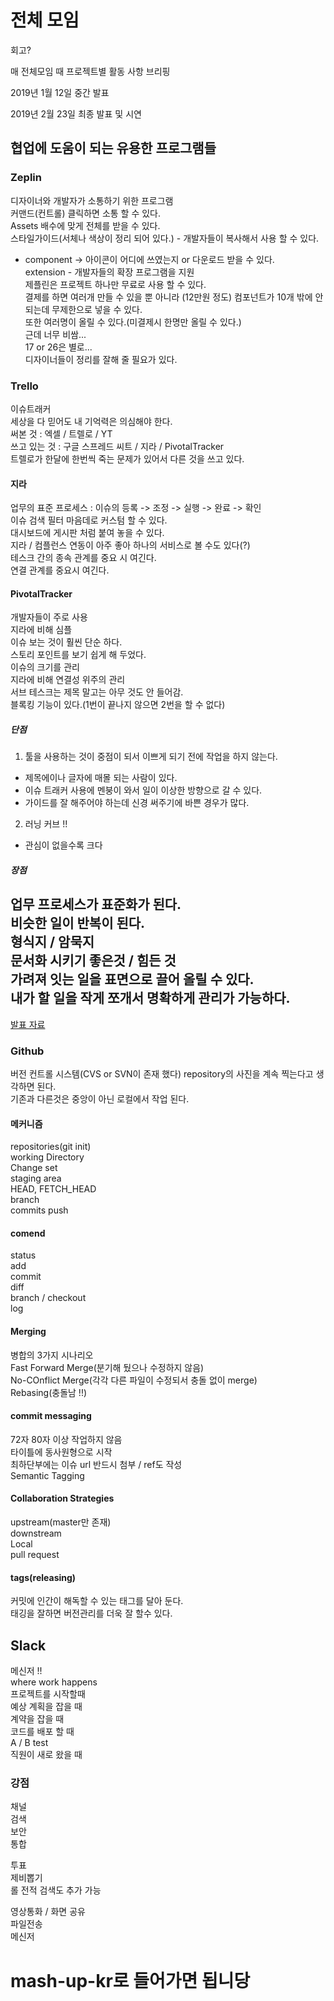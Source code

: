 
# 전체 모임

회고?  

매 전체모임 때 프로젝트별 활동 사항 브리핑   

2019년 1월 12일 중간 발표  

2019년 2월 23일 최종 발표 및 시연  

## 협업에 도움이 되는 유용한 프로그램들

### Zeplin  

디자이너와 개발자가 소통하기 위한 프로그램  
커맨드(컨트롤) 클릭하면 소통 할 수 있다.  
Assets 배수에 맞게 전체를 받을 수 있다.  
스타일가이드(서체나 색상이 정리 되어 있다.) - 개발자들이 복사해서 사용 할 수 있다.  
- component -> 아이콘이 어디에 쓰였는지 or 다운로드 받을 수 있다.  
extension - 개발자들의 확장 프로그램을 지원  
제플린은 프로젝트 하나만 무료로 사용 할 수 있다.  
결제를 하면 여러개 만들 수 있을 뿐 아니라 (12만원 정도) 컴포넌트가 10개 밖에 안 되는데 무제한으로 넣을 수 있다.  
또한 여러명이 올릴 수 있다.(미결제시 한명만 올릴 수 있다.)  
근데 너무 비쌈...  
17 or 26은 별로...  
디자이너들이 정리를 잘해 줄 필요가 있다.  

### Trello

이슈트래커  
세상을 다 믿어도 내 기억력은 의심해야 한다.  
써본 것 : 엑셀 / 트렐로 / YT  
쓰고 있는 것 : 구글 스프레드 씨트 / 지라 / PivotalTracker  
트렐로가 한달에 한번씩 죽는 문제가 있어서 다른 것을 쓰고 있다.   

#### 지라
업무의 표준 프로세스 : 이슈의 등록 -> 조정 -> 실행 -> 완료 -> 확인  
이슈 검색 필터 마음데로 커스텀 할 수 있다.  
대시보드에 게시판 처럼 붙여 놓을 수 있다.  
지라 / 컴플런스 연동이 아주 좋아 하나의 서비스로 볼 수도 있다(?)  
테스크 간의 종속 관계를 중요 시 여긴다.  
연결 관계를 중요시 여긴다.  

#### PivotalTracker
개발자들이 주로 사용  
지라에 비해 심플  
이슈 보는 것이 훨씬 단순 하다.  
스토리 포인트를 보기 쉽게 해 두었다.  
이슈의 크기를 관리  
지라에 비해 연결성 위주의 관리   
서브 테스크는 제목 말고는 아무 것도 안 들어감.  
블록킹 기능이 있다.(1번이 끝나지 않으면 2번을 할 수 없다)  

##### 단점
1. 툴을 사용하는 것이 중점이 되서 이쁘게 되기 전에 작업을 하지 않는다.  
- 제목에이나 글자에 매몰 되는 사람이 있다.  
- 이슈 트래커 사용에 멘붕이 와서 일이 이상한 방향으로 갈 수 있다.  
- 가이드를 잘 해주어야 하는데 신경 써주기에 바쁜 경우가 많다.  

2. 러닝 커브 !!  
- 관심이 없을수록 크다

##### 장점
업무 프로세스가 표준화가 된다.  
비슷한 일이 반복이 된다.  
형식지 / 암묵지  
문서화 시키기 좋은것 / 힘든 것  
가려져 잇는 일을 표면으로 끌어 올릴 수 있다.  
내가 할 일을 작게 쪼개서 명확하게 관리가 가능하다.  
---
[발표 자료](https://docs.google.com/presentation/d/1oQNsbXdf24Gmw4nvkTdq5uQPSKOopfgIE0Ufqk8ilCM/edit#slide=id.p)

### Github
버전 컨트롤 시스템(CVS or SVN이 존재 했다)
repository의 사진을 계속 찍는다고 생각하면 된다.  
기존과 다른것은 중앙이 아닌 로컬에서 작업 된다.  

#### 메커니즘
repositories(git init)  
working Directory  
Change set  
staging area  
HEAD, FETCH_HEAD  
branch  
commits
push

#### comend
status  
add  
commit  
diff  
branch / checkout  
log  

#### Merging
병합의 3가지 시나리오  
Fast Forward Merge(분기해 뒀으나 수정하지 않음)  
No-COnflict Merge(각각 다른 파일이 수정되서 충돌 없이 merge)  
Rebasing(충돌남 !!)  

#### commit messaging
72자 80자 이상 작업하지 않음  
타이틀에 동사원형으로 시작  
최하단부에는 이슈 url 반드시 첨부 / ref도 작성  
Semantic Tagging  

#### Collaboration Strategies
upstream(master만 존재)  
downstream  
Local  
pull request  

#### tags(releasing)
커밋에 인간이 해독할 수 있는 태그를 달아 둔다.  
태깅을 잘하면 버전관리를 더욱 잘 할수 있다.  

## Slack
메신저 !!  
where work happens  
프로젝트를 시작할때  
예상 계획을 잡을 때  
계약을 잡을 때  
코드를 배포 할 때  
A / B test  
직원이 새로 왔을 때  

### 강점
채널  
검색  
보안  
통합  

투표  
제비뽑기  
롤 전적 검색도 추가 가능  

영상통화 / 화면 공유  
파일전송  
메신저  

# mash-up-kr로 들어가면 됩니당 
